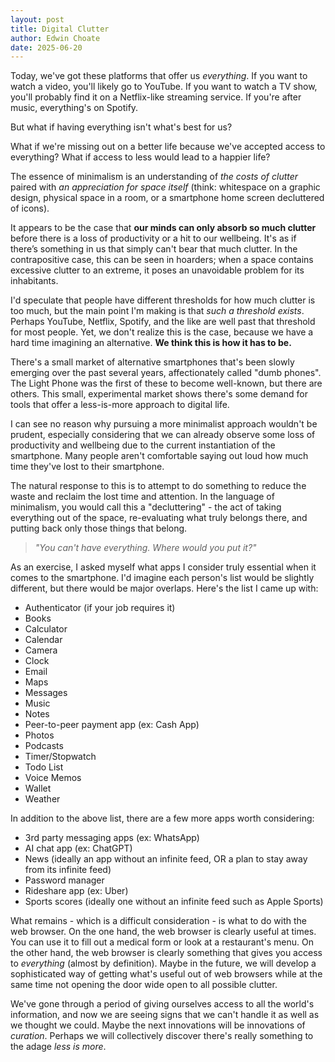 ```yaml
---
layout: post
title: Digital Clutter
author: Edwin Choate
date: 2025-06-20
---
```


Today, we've got these platforms that offer us _everything_. If you want to watch a video, you'll likely go to YouTube. If you want to watch a TV show, you'll probably find it on a Netflix-like streaming service. If you're after music, everything's on Spotify.
 
But what if having everything isn't what's best for us? 

What if we're missing out on a better life because we've accepted access to everything? What if access to less would lead to a happier life?
 
The essence of minimalism is an understanding of _the costs of clutter_ paired with _an appreciation for space itself_ (think: whitespace on a graphic design, physical space in a room, or a smartphone home screen decluttered of icons).
 
It appears to be the case that **our minds can only absorb so much clutter** before there is a loss of productivity or a hit to our wellbeing. It's as if there’s something in us that simply can't bear that much clutter. In the contrapositive case, this can be seen in hoarders;  when a space contains excessive clutter to an extreme, it poses an unavoidable problem for its inhabitants. 

I'd speculate that people have different thresholds for how much clutter is too much, but the main point I'm making is that _such a threshold exists_. Perhaps YouTube, Netflix, Spotify, and the like are well past that threshold for most people. Yet, we don't realize this is the case, because we have a hard time imagining an alternative. **We think this is how it has to be.**

There's a small market of alternative smartphones that's been slowly emerging over the past several years, affectionately called "dumb phones". The Light Phone was the first of these to become well-known, but there are others. This small, experimental market shows there's some demand for tools that offer a less-is-more approach to digital life.
 
I can see no reason why pursuing a more minimalist approach wouldn't be prudent, especially considering that we can already observe some loss of productivity and wellbeing due to the current instantiation of the smartphone. Many people aren't comfortable saying out loud how much time they've lost to their smartphone.
 
The natural response to this is to attempt to do something to reduce the waste and reclaim the lost time and attention. In the language of minimalism, you would call this a "decluttering" - the act of taking everything out of the space, re-evaluating what truly belongs there, and putting back only those things that belong.
 
> _"You can't have everything. Where would you put it?"_

As an exercise, I asked myself what apps I consider truly essential when it comes to the smartphone. I'd imagine each person's list would be slightly different, but there would be major overlaps. Here's the list I came up with:

* Authenticator (if your job requires it)
* Books
* Calculator
* Calendar
* Camera
* Clock
* Email
* Maps
* Messages
* Music
* Notes
* Peer-to-peer payment app (ex: Cash App)
* Photos
* Podcasts
* Timer/Stopwatch
* Todo List
* Voice Memos
* Wallet
* Weather
 
In addition to the above list, there are a few more apps worth considering:
 
* 3rd party messaging apps (ex: WhatsApp)
* AI chat app (ex: ChatGPT)
* News (ideally an app without an infinite feed, OR a plan to stay away from its infinite feed)
* Password manager
* Rideshare app (ex: Uber)
* Sports scores (ideally one without an infinite feed such as Apple Sports)
 
What remains - which is a difficult consideration - is what to do with the web browser. On the one hand, the web browser is clearly useful at times. You can use it to fill out a medical form or look at a restaurant's menu. On the other hand, the web browser is clearly something that gives you access to _everything_ (almost by definition). Maybe in the future, we will develop a sophisticated way of getting what's useful out of web browsers while at the same time not opening the door wide open to all possible clutter. 

We've gone through a period of giving ourselves access to all the world's information, and now we are seeing signs that we can't handle it as well as we thought we could. Maybe the next innovations will be innovations of _curation_. Perhaps we will collectively discover there's really something to the adage _less is more_.